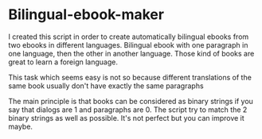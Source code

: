 # Bilingual-ebook-maker
I created this script in order to create automatically bilingual ebooks from two ebooks in different languages.
Bilingual ebook with one paragraph in one language, then the other in another language. Those kind of books are great to learn a foreign language.

This task which seems easy is not so because different translations of the same book usually don't have exactly the same paragraphs

The main principle is that books can be considered as binary strings if you say that dialogs are 1 and paragraphs are 0.
The script try to match the 2 binary strings as well as possible. It's not perfect but you can improve it maybe.
